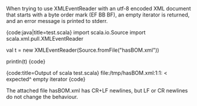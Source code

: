 When trying to use XMLEventReader with an utf-8 encoded XML document that starts with a byte order mark (EF BB BF), an empty iterator is returned, and an error message is printed to stderr.

{code:java|title=test.scala}
import scala.io.Source
import scala.xml.pull.XMLEventReader

val t = new XMLEventReader(Source.fromFile("hasBOM.xml"))

println(t)
{code}

{code:title=Output of scala test.scala}
file:/tmp/hasBOM.xml:1:1: < expected<?xml version="1.0" encoding="UTF-8" standalone="yes"?>^
empty iterator
{code}

The attached file hasBOM.xml has CR+LF newlines, but LF or CR newlines do not change the behaviour.
